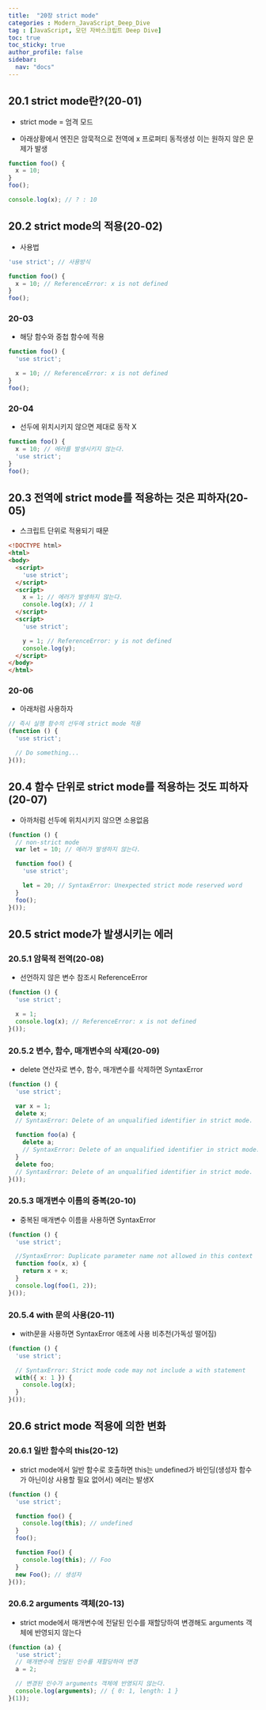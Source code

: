 ```yaml
---
title:  "20장 strict mode"
categories : Modern_JavaScript_Deep_Dive
tag : [JavaScript, 모던 자바스크립트 Deep Dive]
toc: true
toc_sticky: true
author_profile: false
sidebar:
  nav: "docs"
---
```


## 20.1 strict mode란?(20-01)

* strict mode = 엄격 모드

* 아래상황에서 엔진은 암묵적으로 전역에 x 프로퍼티 동적생성
  이는 원하지 않은 문제가 발생

```javascript
function foo() {
  x = 10;
}
foo();

console.log(x); // ? : 10
```

## 20.2 strict mode의 적용(20-02)

* 사용법

```javascript
'use strict'; // 사용방식

function foo() {
  x = 10; // ReferenceError: x is not defined
}
foo();
```

### 20-03

* 해당 함수와 중첩 함수에 적용

```javascript
function foo() {
  'use strict';

  x = 10; // ReferenceError: x is not defined
}
foo();
```

### 20-04

* 선두에 위치시키지 않으면 제대로 동작 X

```javascript
function foo() {
  x = 10; // 에러를 발생시키지 않는다.
  'use strict';
}
foo();
```

## 20.3 전역에 strict mode를 적용하는 것은 피하자(20-05)

* 스크립트 단위로 적용되기 때문

```html
<!DOCTYPE html>
<html>
<body>
  <script>
    'use strict';
  </script>
  <script>
    x = 1; // 에러가 발생하지 않는다.
    console.log(x); // 1
  </script>
  <script>
    'use strict';

    y = 1; // ReferenceError: y is not defined
    console.log(y);
  </script>
</body>
</html>
```

### 20-06

* 아래처럼 사용하자

```javascript
// 즉시 실행 함수의 선두에 strict mode 적용
(function () {
  'use strict';

  // Do something...
}());
```

## 20.4 함수 단위로 strict mode를 적용하는 것도 피하자(20-07)

* 아까처럼 선두에 위치시키지 않으면 소용없음

```javascript
(function () {
  // non-strict mode
  var lеt = 10; // 에러가 발생하지 않는다.

  function foo() {
    'use strict';

    let = 20; // SyntaxError: Unexpected strict mode reserved word
  }
  foo();
}());
```

## 20.5 strict mode가 발생시키는 에러

### 20.5.1 암묵적 전역(20-08)

* 선언하지 않은 변수 참조시 ReferenceError

```javascript
(function () {
  'use strict';

  x = 1;
  console.log(x); // ReferenceError: x is not defined
}());
```

### 20.5.2 변수, 함수, 매개변수의 삭제(20-09)

* delete 연산자로 변수, 함수, 매개변수를 삭제하면 SyntaxError

```javascript
(function () {
  'use strict';

  var x = 1;
  delete x;
  // SyntaxError: Delete of an unqualified identifier in strict mode.

  function foo(a) {
    delete a;
    // SyntaxError: Delete of an unqualified identifier in strict mode.
  }
  delete foo;
  // SyntaxError: Delete of an unqualified identifier in strict mode.
}());
```

### 20.5.3 매개변수 이름의 중복(20-10)

* 중복된 매개변수 이름을 사용하면 SyntaxError

```javascript
(function () {
  'use strict';

  //SyntaxError: Duplicate parameter name not allowed in this context
  function foo(x, x) {
    return x + x;
  }
  console.log(foo(1, 2));
}());
```

### 20.5.4 with 문의 사용(20-11)

* with문을 사용하면 SyntaxError
  애초에 사용 비추천(가독성 떨어짐)

```javascript
(function () {
  'use strict';

  // SyntaxError: Strict mode code may not include a with statement
  with({ x: 1 }) {
    console.log(x);
  }
}());
```

## 20.6 strict mode 적용에 의한 변화

### 20.6.1 일반 함수의 this(20-12)

* strict mode에서 일반 함수로 호출하면 this는 undefined가 바인딩(생성자 함수가 아닌이상 사용할 필요 없어서) 에러는 발생X

```javascript
(function () {
  'use strict';

  function foo() {
    console.log(this); // undefined
  }
  foo();

  function Foo() {
    console.log(this); // Foo
  }
  new Foo(); // 생성자
}());
```

### 20.6.2 arguments 객체(20-13)

* strict mode에서 매개변수에 전달된 인수를 재할당하여 변경해도 arguments 객체에 반영되지 않는다

```javascript
(function (a) {
  'use strict';
  // 매개변수에 전달된 인수를 재할당하여 변경
  a = 2;

  // 변경된 인수가 arguments 객체에 반영되지 않는다.
  console.log(arguments); // { 0: 1, length: 1 }
}(1));
```

